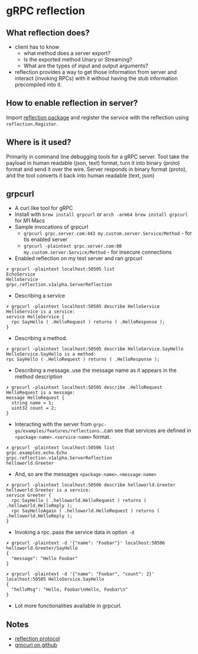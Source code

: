 # gRPC reflection

## What reflection does?

- client has to know
  - what method does a server export?
  - Is the exported method Unary or Streaming?
  - What are the types of input and output arguments?
- reflection provides a way to get those information from server and interact (invoking RPCs) with it without having the stub information precompiled into it.

## How to enable reflection in server?

Import [reflection package](https://pkg.go.dev/google.golang.org/grpc/reflection) and register the service with the reflection using `reflection.Register`.

## Where is it used?

Primarily in command line debugging tools for a gRPC server. Tool take the payload in human readable (json, text) format, turn it into binary (proto) format and send it over the wire. Server responds in binary format (proto), and the tool converts it back into human readable (text, json)

## grpcurl

- A curl like tool for gRPC
- Install with `brew install grpcurl` or `arch -arm64 brew install grpcurl` for M1 Macs
- Sample invocations of grpcurl
  - `grpcurl grpc.server.com:443 my.custom.server.Service/Method` - for tls enabled server
  - `grpcurl -plaintext grpc.server.com:80 my.custom.server.Service/Method` - for insecure connections
- Enabled reflection on my test server and ran grpcurl

```text
✗ grpcurl -plaintext localhost:50505 list
EchoService
HelloService
grpc.reflection.v1alpha.ServerReflection
```

- Describing a service

```text
✗ grpcurl -plaintext localhost:50505 describe HelloService
HelloService is a service:
service HelloService {
  rpc SayHello ( .HelloRequest ) returns ( .HelloResponse );
}
```

- Describing a method.

```text
✗ grpcurl -plaintext localhost:50505 describe HelloService.SayHello
HelloService.SayHello is a method:
rpc SayHello ( .HelloRequest ) returns ( .HelloResponse );
```

- Describing a message..use the message name as it appears in the method description

```text
✗ grpcurl -plaintext localhost:50505 describe .HelloRequest        
HelloRequest is a message:
message HelloRequest {
  string name = 1;
  uint32 count = 2;
}
```

- Interacting with the server from `grpc-go/examples/features/reflections`...can see that services are defined in `<package-name>.<service-name>` format.

```text
✗ grpcurl -plaintext localhost:50506 list                          
grpc.examples.echo.Echo
grpc.reflection.v1alpha.ServerReflection
helloworld.Greeter
```

- And, so are the messages `<package-name>.<message-name>`

```text
✗ grpcurl -plaintext localhost:50506 describe helloworld.Greeter
helloworld.Greeter is a service:
service Greeter {
  rpc SayHello ( .helloworld.HelloRequest ) returns ( .helloworld.HelloReply );
  rpc SayHelloAgain ( .helloworld.HelloRequest ) returns ( .helloworld.HelloReply );
}
```

- Invoking a rpc..pass the service data in option `-d`

```text
✗ grpcurl -plaintext -d '{"name": "Foobar"}' localhost:50506 helloworld.Greeter/SayHello
{
  "message": "Hello Foobar"
}

✗ grpcurl -plaintext -d '{"name": "Foobar", "count": 2}' localhost:50505 HelloService.SayHello
{
  "helloMsg": "Hello, Foobar\nHello, Foobar\n"
}
```

- Lot more functionalities available in grpcurl.


## Notes

- [reflection protocol](https://github.com/grpc/grpc/blob/master/doc/server-reflection.md)
- [grpcurl on github](https://github.com/fullstorydev/grpcurl)